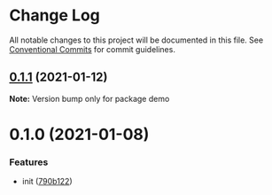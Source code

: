 # Change Log

All notable changes to this project will be documented in this file.
See [Conventional Commits](https://conventionalcommits.org) for commit guidelines.

## [0.1.1](https://github.com/lljj-x/js-nav/compare/v0.1.0...v0.1.1) (2021-01-12)

**Note:** Version bump only for package demo





# 0.1.0 (2021-01-08)


### Features

* init ([790b122](https://github.com/lljj-x/js-nav/commit/790b1225d7d1b63f75ea3e9b5674d2c52402651f))
